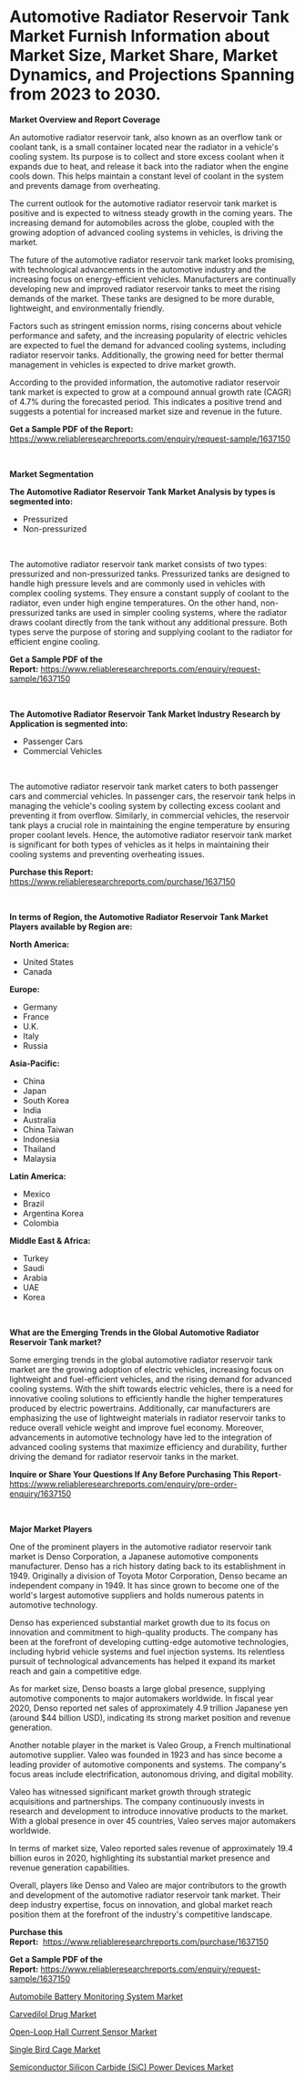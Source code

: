 <p><h1>Automotive Radiator Reservoir Tank Market Furnish Information about Market Size, Market Share, Market Dynamics, and Projections Spanning from 2023 to 2030.</h1></p><p><strong>Market Overview and Report Coverage</strong></p>
<p><p>An automotive radiator reservoir tank, also known as an overflow tank or coolant tank, is a small container located near the radiator in a vehicle's cooling system. Its purpose is to collect and store excess coolant when it expands due to heat, and release it back into the radiator when the engine cools down. This helps maintain a constant level of coolant in the system and prevents damage from overheating.</p><p>The current outlook for the automotive radiator reservoir tank market is positive and is expected to witness steady growth in the coming years. The increasing demand for automobiles across the globe, coupled with the growing adoption of advanced cooling systems in vehicles, is driving the market.</p><p>The future of the automotive radiator reservoir tank market looks promising, with technological advancements in the automotive industry and the increasing focus on energy-efficient vehicles. Manufacturers are continually developing new and improved radiator reservoir tanks to meet the rising demands of the market. These tanks are designed to be more durable, lightweight, and environmentally friendly.</p><p>Factors such as stringent emission norms, rising concerns about vehicle performance and safety, and the increasing popularity of electric vehicles are expected to fuel the demand for advanced cooling systems, including radiator reservoir tanks. Additionally, the growing need for better thermal management in vehicles is expected to drive market growth.</p><p>According to the provided information, the automotive radiator reservoir tank market is expected to grow at a compound annual growth rate (CAGR) of 4.7% during the forecasted period. This indicates a positive trend and suggests a potential for increased market size and revenue in the future.</p></p>
<p><strong>Get a Sample PDF of the Report:</strong> <a href="https://www.reliableresearchreports.com/enquiry/request-sample/1637150">https://www.reliableresearchreports.com/enquiry/request-sample/1637150</a></p>
<p>&nbsp;</p>
<p><strong>Market Segmentation</strong></p>
<p><strong>The Automotive Radiator Reservoir Tank Market Analysis by types is segmented into:</strong></p>
<p><ul><li>Pressurized</li><li>Non-pressurized</li></ul></p>
<p>&nbsp;</p>
<p><p>The automotive radiator reservoir tank market consists of two types: pressurized and non-pressurized tanks. Pressurized tanks are designed to handle high pressure levels and are commonly used in vehicles with complex cooling systems. They ensure a constant supply of coolant to the radiator, even under high engine temperatures. On the other hand, non-pressurized tanks are used in simpler cooling systems, where the radiator draws coolant directly from the tank without any additional pressure. Both types serve the purpose of storing and supplying coolant to the radiator for efficient engine cooling.</p></p>
<p><strong>Get a Sample PDF of the Report:</strong>&nbsp;<a href="https://www.reliableresearchreports.com/enquiry/request-sample/1637150">https://www.reliableresearchreports.com/enquiry/request-sample/1637150</a></p>
<p>&nbsp;</p>
<p><strong>The Automotive Radiator Reservoir Tank Market Industry Research by Application is segmented into:</strong></p>
<p><ul><li>Passenger Cars</li><li>Commercial Vehicles</li></ul></p>
<p>&nbsp;</p>
<p><p>The automotive radiator reservoir tank market caters to both passenger cars and commercial vehicles. In passenger cars, the reservoir tank helps in managing the vehicle's cooling system by collecting excess coolant and preventing it from overflow. Similarly, in commercial vehicles, the reservoir tank plays a crucial role in maintaining the engine temperature by ensuring proper coolant levels. Hence, the automotive radiator reservoir tank market is significant for both types of vehicles as it helps in maintaining their cooling systems and preventing overheating issues.</p></p>
<p><strong>Purchase this Report:</strong>&nbsp; <a href="https://www.reliableresearchreports.com/purchase/1637150">https://www.reliableresearchreports.com/purchase/1637150</a></p>
<p>&nbsp;</p>
<p><strong>In terms of Region, the Automotive Radiator Reservoir Tank Market Players available by Region are:</strong></p>
<p>
    <p> <strong> North America: </strong>
        <ul>
            <li>United States</li>
            <li>Canada</li>
        </ul>
        </p> 
    <p> <strong> Europe: </strong>
        <ul>
            <li>Germany</li>
            <li>France</li>
            <li>U.K.</li>
            <li>Italy</li>
            <li>Russia</li>
        </ul>
        </p> 
    <p> <strong> Asia-Pacific: </strong>
        <ul>
            <li>China</li>
            <li>Japan</li>
            <li>South Korea</li>
            <li>India</li>
            <li>Australia</li>
            <li>China Taiwan</li>
            <li>Indonesia</li>
            <li>Thailand</li>
            <li>Malaysia</li>
        </ul>
        </p> 
    <p> <strong> Latin America: </strong>
        <ul>
            <li>Mexico</li>
            <li>Brazil</li>
            <li>Argentina Korea</li>
            <li>Colombia</li>
        </ul>
        </p> 
    <p> <strong> Middle East & Africa: </strong>
        <ul>
            <li>Turkey</li>
            <li>Saudi</li>
            <li>Arabia</li>
            <li>UAE</li>
            <li>Korea</li>
        </ul>
    </p>
    </p>
<p>&nbsp;</p>
<p><strong>What are the Emerging Trends in the Global Automotive Radiator Reservoir Tank market?</strong></p>
<p><p>Some emerging trends in the global automotive radiator reservoir tank market are the growing adoption of electric vehicles, increasing focus on lightweight and fuel-efficient vehicles, and the rising demand for advanced cooling systems. With the shift towards electric vehicles, there is a need for innovative cooling solutions to efficiently handle the higher temperatures produced by electric powertrains. Additionally, car manufacturers are emphasizing the use of lightweight materials in radiator reservoir tanks to reduce overall vehicle weight and improve fuel economy. Moreover, advancements in automotive technology have led to the integration of advanced cooling systems that maximize efficiency and durability, further driving the demand for radiator reservoir tanks in the market.</p></p>
<p><strong>Inquire or Share Your Questions If Any Before Purchasing This Report</strong>- <a href="https://www.reliableresearchreports.com/enquiry/pre-order-enquiry/1637150">https://www.reliableresearchreports.com/enquiry/pre-order-enquiry/1637150</a></p>
<p>&nbsp;</p>
<p><strong>Major Market Players</strong></p>
<p><p>One of the prominent players in the automotive radiator reservoir tank market is Denso Corporation, a Japanese automotive components manufacturer. Denso has a rich history dating back to its establishment in 1949. Originally a division of Toyota Motor Corporation, Denso became an independent company in 1949. It has since grown to become one of the world's largest automotive suppliers and holds numerous patents in automotive technology.</p><p>Denso has experienced substantial market growth due to its focus on innovation and commitment to high-quality products. The company has been at the forefront of developing cutting-edge automotive technologies, including hybrid vehicle systems and fuel injection systems. Its relentless pursuit of technological advancements has helped it expand its market reach and gain a competitive edge.</p><p>As for market size, Denso boasts a large global presence, supplying automotive components to major automakers worldwide. In fiscal year 2020, Denso reported net sales of approximately 4.9 trillion Japanese yen (around $44 billion USD), indicating its strong market position and revenue generation.</p><p>Another notable player in the market is Valeo Group, a French multinational automotive supplier. Valeo was founded in 1923 and has since become a leading provider of automotive components and systems. The company's focus areas include electrification, autonomous driving, and digital mobility.</p><p>Valeo has witnessed significant market growth through strategic acquisitions and partnerships. The company continuously invests in research and development to introduce innovative products to the market. With a global presence in over 45 countries, Valeo serves major automakers worldwide.</p><p>In terms of market size, Valeo reported sales revenue of approximately 19.4 billion euros in 2020, highlighting its substantial market presence and revenue generation capabilities.</p><p>Overall, players like Denso and Valeo are major contributors to the growth and development of the automotive radiator reservoir tank market. Their deep industry expertise, focus on innovation, and global market reach position them at the forefront of the industry's competitive landscape.</p></p>
<p><strong>Purchase this Report:</strong>&nbsp;&nbsp;<a href="https://www.reliableresearchreports.com/purchase/1637150">https://www.reliableresearchreports.com/purchase/1637150</a></p>
<p></p>
<p><strong>Get a Sample PDF of the Report:</strong>&nbsp;<a href="https://www.reliableresearchreports.com/enquiry/request-sample/1637150">https://www.reliableresearchreports.com/enquiry/request-sample/1637150</a></p>
<p><p><a href="https://www.linkedin.com/pulse/automobile-battery-monitoring-system-market-challenges-z4epe/">Automobile Battery Monitoring System Market</a></p><p><a href="https://medium.com/@wilmaheaney/carvedilol-drug-market-insights-into-market-cagr-market-trends-and-growth-strategies-8a3e36be3c6b">Carvedilol Drug Market</a></p><p><a href="https://www.linkedin.com/pulse/open-loop-hall-current-sensor-market-size-share-global-jr82e/">Open-Loop Hall Current Sensor Market</a></p><p><a href="https://medium.com/@donaldmendez2018/single-bird-cage-market-size-growth-forecast-2023-2030-c23a34fc9024">Single Bird Cage Market</a></p><p><a href="https://www.linkedin.com/pulse/decoding-semiconductor-silicon-carbide-sic-power-devices-jlace/">Semiconductor Silicon Carbide (SiC) Power Devices Market</a></p></p>